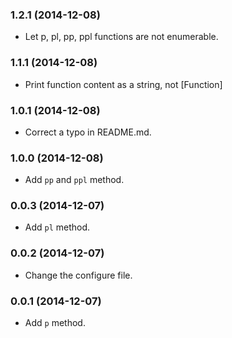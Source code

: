 ### 1.2.1 (2014-12-08)

- Let p, pl, pp, ppl functions are not enumerable.

### 1.1.1 (2014-12-08)

- Print function content as a string, not [Function]

### 1.0.1 (2014-12-08)

- Correct a typo in README.md.

### 1.0.0 (2014-12-08)

- Add `pp` and `ppl` method.

### 0.0.3 (2014-12-07)

- Add `pl` method.

### 0.0.2 (2014-12-07)

- Change the configure file.

### 0.0.1 (2014-12-07)

- Add `p` method.
